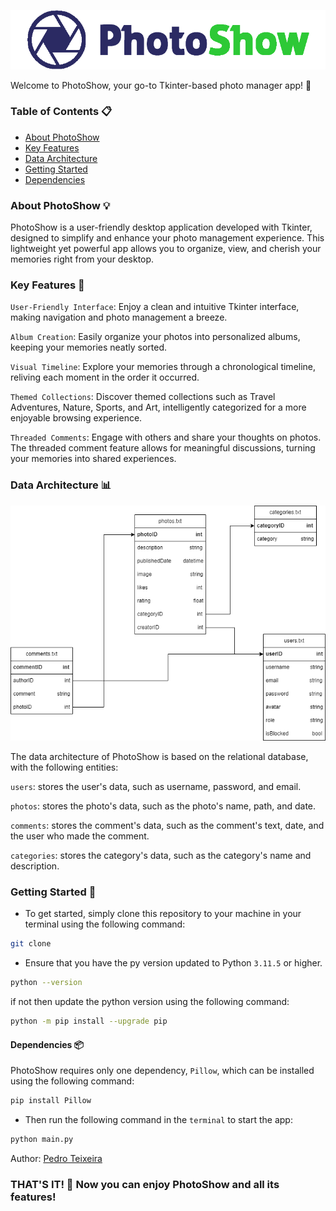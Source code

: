 ![PhotoShow](images/Logo.png)

Welcome to PhotoShow, your go-to Tkinter-based photo manager app! 📸


### Table of Contents 📋

- [About PhotoShow](#about-photoshow-💡)
- [Key Features](#key-features-🔑)
- [Data Architecture](#data-architecture-📊)
- [Getting Started](#getting-started-🚀)
- [Dependencies](#dependencies-📦)

### About PhotoShow 💡
PhotoShow is a user-friendly desktop application developed with Tkinter, designed to simplify and enhance your photo management experience. This lightweight yet powerful app allows you to organize, view, and cherish your memories right from your desktop.

### Key Features 🔑
`User-Friendly Interface`: Enjoy a clean and intuitive Tkinter interface, making navigation and photo management a breeze.

`Album Creation`: Easily organize your photos into personalized albums, keeping your memories neatly sorted.

`Visual Timeline`: Explore your memories through a chronological timeline, reliving each moment in the order it occurred.

`Themed Collections`: Discover themed collections such as Travel Adventures, Nature, Sports, and Art, intelligently categorized for a more enjoyable browsing experience.

`Threaded Comments`: Engage with others and share your thoughts on photos. The threaded comment feature allows for meaningful discussions, turning your memories into shared experiences.

### Data Architecture 📊

![Data Architecture](images/modelo_dados.png)

The data architecture of PhotoShow is based on the relational database, with the following entities:

`users`: stores the user's data, such as username, password, and email.

`photos`: stores the photo's data, such as the photo's name, path, and date.

`comments`: stores the comment's data, such as the comment's text, date, and the user who made the comment.

`categories`: stores the category's data, such as the category's name and description.


### Getting Started 🚀


 * To get started, simply clone this repository to your machine
in your terminal using the following command:

```bash	
git clone
```

* Ensure that you have the py version updated to Python `3.11.5` or higher.

```bash	
python --version
```

if not then update the python version using the following command:

```bash
python -m pip install --upgrade pip
```

#### Dependencies 📦

PhotoShow requires only one dependency, `Pillow`, which can be installed using the following command:

```bash
pip install Pillow
```

* Then run the following command in the `terminal` to start the app:

```bash
python main.py
```

Author: [Pedro Teixeira](https://github.com/pedromst2000)

### THAT'S IT! 🎉 Now you can enjoy PhotoShow and all its features!
